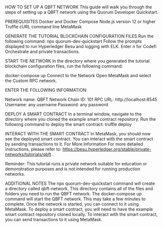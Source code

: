 HOW TO SET UP A QBFT NETWORK
This guide will walk you through the steps of setting up a QBFT network using the Quorum Developer Quickstart.

PREREQUISITES
Docker and Docker Compose
Node.js version 12 or higher
Truffle
cURL command line
MetaMask

GENERATE THE TUTORIAL BLOCKCHAIN CONFIGURATION FILES
Run the following command:
npx quorum-dev-quickstart
Follow the prompts displayed to run Hyperledger Besu and logging with ELK. Enter n for Codefi Orchestrate and private transactions.

START THE NETWORK
In the directory where you generated the tutorial blockchain configuration files, run the following command:

docker-compose up
Connect to the Network
Open MetaMask and select the Custom RPC network.

ENTER THE FOLLOWING INFORMATION:

Network name: QBFT Network
Chain ID: 101
RPC URL: http://localhost:8545
Username: any username
Password: any password

DEPLOY A SMART CONTRACT
In a terminal window, navigate to the directory where you cloned the example smart contract repository.
Run the following command to deploy the smart contract:
truffle deploy

INTERACT WITH THE SMART CONTRACT
In MetaMask, you should now see the deployed smart contract.
You can interact with the smart contract by sending transactions to it.
For More Information
For more detailed instructions, please refer to: https://besu.hyperledger.org/stable/private-networks/tutorials/qbft .

Reminder: This tutorial runs a private network suitable for education or demonstration purposes and is not intended for running production networks.

ADDITIONAL NOTES
The npx quorum-dev-quickstart command will create a directory called qbft-network. This directory contains all of the files and folders you need to run the QBFT network.
The docker-compose up command will start the QBFT network. This may take a few minutes to complete.
Once the network is started, you can connect to it using MetaMask.
To deploy a smart contract, you will need to have the example smart contract repository cloned locally.
To interact with the smart contract, you can send transactions to it using MetaMask.